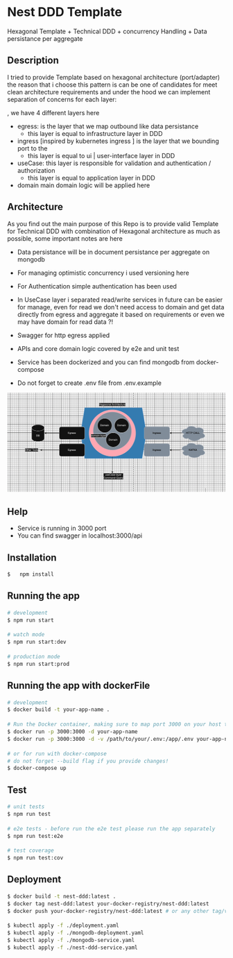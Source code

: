 <!-- This is the README DOC -->
# Nest DDD Template
Hexagonal Template + Technical DDD + concurrency Handling + Data persistance per aggregate
## Description

I tried to provide Template based on hexagonal architecture (port/adapter) the reason that i choose this pattern 
is can be one of candidates for meet clean architecture requirements and under the hood we can implement separation of concerns for each layer: 

, we have 4 different layers here
- egress: is the layer that we map outbound like data persistance  
  - this layer is equal to infrastructure layer in DDD
- ingress [inspired by kubernetes ingress ] is the layer that we bounding port to the 
  - this layer is equal to ui | user-interface layer in DDD
- useCase: this layer is responsible for validation and authentication / authorization
   - this layer is equal to application layer in DDD
- domain main domain logic will be applied here

## Architecture

As you find out the main purpose of this Repo is to provide valid Template for Technical DDD
with combination of Hexagonal architecture as much as possible, some important notes are here

- Data persistance will be in document persistance per aggregate on mongodb
- For managing optimistic concurrency i used versioning here
- For Authentication simple authentication has been used
- In UseCase layer i separated read/write services in future can be easier for manage, even for read we don't need access to domain and get data directly from egress and aggregate it based on requirements or even we may have domain for read data ?!

- Swagger for http egress applied
- APIs and core domain logic covered by e2e and unit test
- Service has been dockerized and you can find mongodb from docker-compose
- Do not forget to create .env file from .env.example


<!-- image -->
![Alt Text](./static/readme-image.png)


## Help
- Service is running in 3000 port
- You can find swagger in localhost:3000/api

## Installation

```bash
$   npm install
```

## Running the app

```bash
# development
$ npm run start

# watch mode
$ npm run start:dev

# production mode
$ npm run start:prod
```

## Running the app with dockerFile

```bash
# development
$ docker build -t your-app-name .

# Run the Docker container, making sure to map port 3000 on your host to the exposed port
$ docker run -p 3000:3000 -d your-app-name 
$ docker run -p 3000:3000 -d -v /path/to/your/.env:/app/.env your-app-name

# or for run with docker-compose
# do not forget --build flag if you provide changes!
$ docker-compose up
```

## Test

```bash
# unit tests
$ npm run test

# e2e tests - before run the e2e test please run the app separately
$ npm run test:e2e

# test coverage 
$ npm run test:cov
```
## Deployment

```bash
$ docker build -t nest-ddd:latest .
$ docker tag nest-ddd:latest your-docker-registry/nest-ddd:latest 
$ docker push your-docker-registry/nest-ddd:latest # or any other tag/version

$ kubectl apply -f ./deployment.yaml
$ kubectl apply -f ./mongodb-deployment.yaml
$ kubectl apply -f ./mongodb-service.yaml
$ kubectl apply -f ./nest-ddd-service.yaml

```

